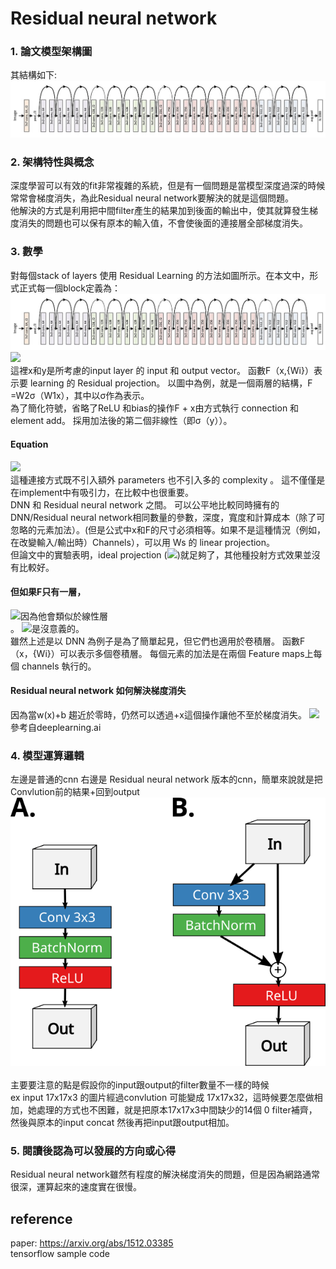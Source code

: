 # Residual neural network
### 1. 論文模型架構圖
其結構如下:<br>
<img src="images/model.png"/><br>

### 2. 架構特性與概念<br>
深度學習可以有效的fit非常複雜的系統，但是有一個問題是當模型深度過深的時候常常會梯度消失，為此Residual neural network要解決的就是這個問題。<br>
他解決的方式是利用把中間filter產生的結果加到後面的輸出中，使其就算發生梯度消失的問題也可以保有原本的輸入值，不會使後面的連接層全部梯度消失。
### 3. 數學
對每個stack of layers 使用 Residual Learning 的方法如圖所示。在本文中，形式正式每一個block定義為：<br>
<img src="images/model.png"/><br>
<img src="http://latex.codecogs.com/gif.latex?y = F(x,{W{i}}) + x" /><br>
這裡x和y是所考慮的input layer 的 input 和 output vector。 函數F（x,{Wi}）表示要 learning 的 Residual projection。 以圖中為例，就是一個兩層的結構，F =W2σ（W1x），其中以σ作為表示。<br>
為了簡化符號，省略了ReLU 和bias的操作F + x由方式執行 connection 和 element add。 採用加法後的第二個非線性（即σ（y））。
#### Equation<br>
<img src="http://latex.codecogs.com/gif.latex?y = F(x,{W{i}}) + x" /><br>
這種連接方式既不引入額外 parameters 也不引入多的 complexity 。 這不僅僅是在implement中有吸引力，在比較中也很重要。<br>
DNN 和 Residual neural network 之間。 可以公平地比較同時擁有的DNN/Residual neural network相同數量的參數，深度，寬度和計算成本（除了可忽略的元素加法）。(但是公式中x和F的尺寸必須相等。如果不是這種情況（例如，在改變輸入/輸出時）Channels），可以用 Ws 的 linear projection。 <br>
但論文中的實驗表明，ideal projection (<img src="http://latex.codecogs.com/gif.latex?y = F(x,{W{i}}) + x" />)就足夠了，其他種投射方式效果並沒有比較好。<br>
#### 但如果F只有一層，<br>
<img src="http://latex.codecogs.com/gif.latex?y = F(x,{W{i}}) + x" />因為他會類似於線性層<br>。
<img src="http://latex.codecogs.com/gif.latex?y = Wx + x = (W+1)x" />是沒意義的。<br>
雖然上述是以 DNN 為例子是為了簡單起見，但它們也適用於卷積層。 函數F（x，{Wi}）可以表示多個卷積層。 每個元素的加法是在兩個 Feature maps上每個 channels 執行的。
#### Residual neural network 如何解決梯度消失
因為當w(x)+b 趨近於零時，仍然可以透過+x這個操作讓他不至於梯度消失。
![](https://i.imgur.com/pGz4x25.png)<br>
參考自deeplearning.ai
### 4. 模型運算邏輯
左邊是普通的cnn 右邊是 Residual neural network 版本的cnn，簡單來說就是把Convlution前的結果+回到output
<img src="images/arg.png"/><br>
<img scr="images/formula.pmg"/><br>
主要要注意的點是假設你的input跟output的filter數量不一樣的時候<br>
ex input 17x17x3 的圖片經過convlution 可能變成 17x17x32，這時候要怎麼做相加，她處理的方式也不困難，就是把原本17x17x3中間缺少的14個 0 filter補齊，然後與原本的input concat 然後再把input跟output相加。
### 5. 閱讀後認為可以發展的方向或心得
Residual neural network雖然有程度的解決梯度消失的問題，但是因為網路通常很深，運算起來的速度實在很慢。

## reference
paper: https://arxiv.org/abs/1512.03385<br>
tensorflow sample code

